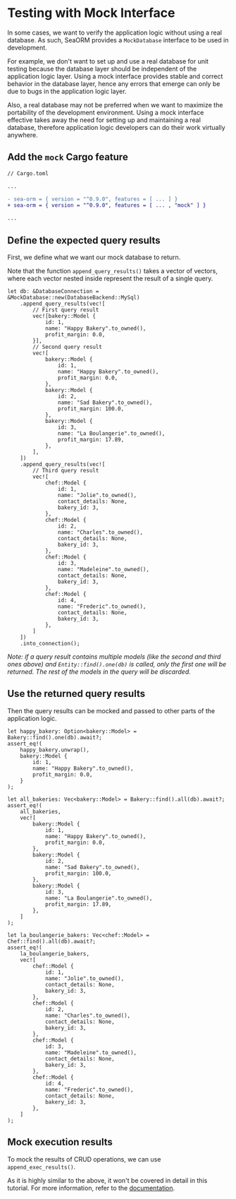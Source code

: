 # Testing with Mock Interface

In some cases, we want to verify the application logic without using a real database. As such, SeaORM provides a `MockDatabase` interface to be used in development.

For example, we don't want to set up and use a real database for unit testing because the database layer should be independent of the application logic layer. Using a mock interface provides stable and correct behavior in the database layer, hence any errors that emerge can only be due to bugs in the application logic layer.

Also, a real database may not be preferred when we want to maximize the portability of the development environment. Using a mock interface effective takes away the need for setting up and maintaining a real database, therefore application logic developers can do their work virtually anywhere.

## Add the `mock` Cargo feature

```diff
// Cargo.toml

...

- sea-orm = { version = "^0.9.0", features = [ ... ] }
+ sea-orm = { version = "^0.9.0", features = [ ... , "mock" ] }

...
```

## Define the expected query results

First, we define what we want our mock database to return.

Note that the function `append_query_results()` takes a vector of vectors, where each vector nested inside represent the result of a single query.

```rust, no_run
let db: &DatabaseConnection = &MockDatabase::new(DatabaseBackend::MySql)
    .append_query_results(vec![
        // First query result
        vec![bakery::Model {
            id: 1,
            name: "Happy Bakery".to_owned(),
            profit_margin: 0.0,
        }],
        // Second query result
        vec![
            bakery::Model {
                id: 1,
                name: "Happy Bakery".to_owned(),
                profit_margin: 0.0,
            },
            bakery::Model {
                id: 2,
                name: "Sad Bakery".to_owned(),
                profit_margin: 100.0,
            },
            bakery::Model {
                id: 3,
                name: "La Boulangerie".to_owned(),
                profit_margin: 17.89,
            },
        ],
    ])
    .append_query_results(vec![
        // Third query result
        vec![
            chef::Model {
                id: 1,
                name: "Jolie".to_owned(),
                contact_details: None,
                bakery_id: 3,
            },
            chef::Model {
                id: 2,
                name: "Charles".to_owned(),
                contact_details: None,
                bakery_id: 3,
            },
            chef::Model {
                id: 3,
                name: "Madeleine".to_owned(),
                contact_details: None,
                bakery_id: 3,
            },
            chef::Model {
                id: 4,
                name: "Frederic".to_owned(),
                contact_details: None,
                bakery_id: 3,
            },
        ]
    ])
    .into_connection();
```

_Note: if a query result contains multiple models (like the second and third ones above) and `Entity::find().one(db)` is called, only the first one will be returned. The rest of the models in the query will be discarded._

## Use the returned query results

Then the query results can be mocked and passed to other parts of the application logic.

```rust, no_run
let happy_bakery: Option<bakery::Model> = Bakery::find().one(db).await?;
assert_eq!(
    happy_bakery.unwrap(),
    bakery::Model {
        id: 1,
        name: "Happy Bakery".to_owned(),
        profit_margin: 0.0,
    }
);

let all_bakeries: Vec<bakery::Model> = Bakery::find().all(db).await?;
assert_eq!(
    all_bakeries,
    vec![
        bakery::Model {
            id: 1,
            name: "Happy Bakery".to_owned(),
            profit_margin: 0.0,
        },
        bakery::Model {
            id: 2,
            name: "Sad Bakery".to_owned(),
            profit_margin: 100.0,
        },
        bakery::Model {
            id: 3,
            name: "La Boulangerie".to_owned(),
            profit_margin: 17.89,
        },
    ]
);

let la_boulangerie_bakers: Vec<chef::Model> = Chef::find().all(db).await?;
assert_eq!(
    la_boulangerie_bakers,
    vec![
        chef::Model {
            id: 1,
            name: "Jolie".to_owned(),
            contact_details: None,
            bakery_id: 3,
        },
        chef::Model {
            id: 2,
            name: "Charles".to_owned(),
            contact_details: None,
            bakery_id: 3,
        },
        chef::Model {
            id: 3,
            name: "Madeleine".to_owned(),
            contact_details: None,
            bakery_id: 3,
        },
        chef::Model {
            id: 4,
            name: "Frederic".to_owned(),
            contact_details: None,
            bakery_id: 3,
        },
    ]
);
```

## Mock execution results

To mock the results of CRUD operations, we can use `append_exec_results()`.

As it is highly similar to the above, it won't be covered in detail in this tutorial. For more information, refer to the [documentation](https://www.sea-ql.org/SeaORM/docs/write-test/mock/#mocking-execution-result).
